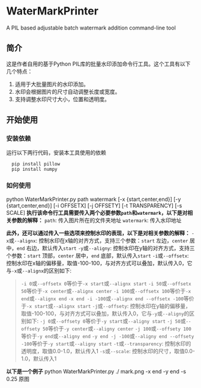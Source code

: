 # WaterMarkPrinter
A PIL based adjustable batch watermark addition command-line tool

## 简介

这是作者自用的基于Python PIL库的批量水印添加命令行工具。这个工具有以下几个特点：
1. 适用于大批量图片的水印添加。
2. 水印会根据图片的尺寸自动调整长度或宽度。
3. 支持调整水印尺寸大小，位置和透明度。

## 开始使用

### 安装依赖
运行以下两行代码，安装本工具使用的依赖
```
  pip install pillow
  pip install numpy
```

### 如何使用
  python WaterMarkPrinter.py path watermark [-x {start,center,end}] [-y {start,center,end}] [-i OFFSETX] [-j OFFSETY] [-t TRANSPARENCY] [-s SCALE]
**执行该命令行工具需要传入两个必要参数`path`和`watermark`，以下是对相关参数的解释：**
`path`: 传入图片所在的文件夹地址
`watermark`: 传入水印地址

**此外，还可以通过传入一些选项来控制水印的表现，以下是对相关参数的解释：**
`-x`或`--alignx`: 控制水印在x轴的对齐方式，支持三个参数：`start` 左边，`center` 居中，`end` 右边，默认传入`start`
`-y`或`--aligny`: 控制水印在y轴的对齐方式，支持三个参数：`start` 顶部，`center` 居中，`end` 底部，默认传入`start`
`-i`或`--offsetx`: 控制水印在x轴的偏移量，取值-100-100，与对齐方式可以叠加，默认传入0，它与`-x`或`--alignx`的区别如下:
> `-i 0`或`--offsetx 0`等价于`-x start`或`--alignx start`
> `-i 50`或`--offsetx 50`等价于`-x center`或`--alignx center`
> `-i 100`或`--offsetx 100`等价于`-x end`或`--alignx end`
> `-x end -i -100`或`--alignx end --offsetx -100`等价于`-x start`或`--alignx start`
`-j`或`--offsety`: 控制水印在y轴的偏移量，取值-100-100，与对齐方式可以叠加，默认传入0，它与`-y`或`--aligny`的区别如下:
> `-j 0`或`--offsety 0`等价于`-y start`或`--aligny start`
> `-j 50`或`--offsety 50`等价于`-y center`或`--aligny center`
> `-j 100`或`--offsety 100`等价于`-y end`或`--aligny end`
> `-y end -j -100`或`--aligny end --offsety -100`等价于`-y start`或`--aligny start`
`-t`或`--transparency`: 控制水印的透明度，取值0.0-1.0，默认传入1
`-s`或`--scale`: 控制水印的尺寸，取值0.0-1.0，默认传入1

**以下是一个例子**
  python WaterMarkPrinter.py ./ mark.png -x end -y end -s 0.25
原图
